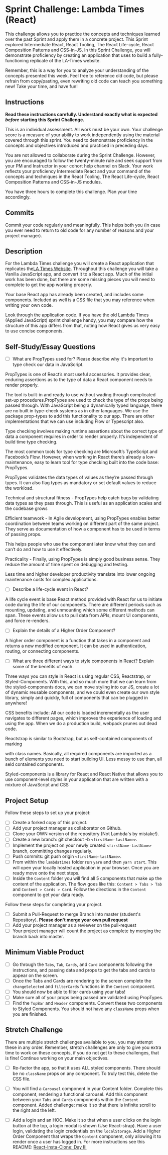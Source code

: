 # Sprint Challenge: Lambda Times (React)

This challenge allows you to practice the concepts and techniques learned over the past Sprint and apply them in a concrete project. This Sprint explored Intermediate React, React Tooling, The React Life-cycle, React Composition Patterns and CSS-in-JS. In this Sprint Challenge, you will demonstrate proficiency by creating an application that uses to build a fully-functioning replicate of the LA-Times website.

Remember, this is a way for you to analyze your understanding of the concepts presented this week. Feel free to reference old code, but please refrain from copy/pasting, even rewriting old code can teach you something new! Take your time, and have fun!

## Instructions

**Read these instructions carefully. Understand exactly what is expected _before_ starting this Sprint Challenge.**

This is an individual assessment. All work must be your own. Your challenge score is a measure of your ability to work independently using the material covered through this sprint. You need to demonstrate proficiency in the concepts and objectives introduced and practiced in preceding days.

You are not allowed to collaborate during the Sprint Challenge. However, you are encouraged to follow the twenty-minute rule and seek support from your PM and Instructor in your cohort help channel on Slack. Your work reflects your proficiency Intermediate React and your command of the concepts and techniques in the React Tooling, The React Life-cycle, React Composition Patterns and CSS-in-JS modules.

You have three hours to complete this challenge. Plan your time accordingly.

## Commits

Commit your code regularly and meaningfully. This helps both you (in case you ever need to return to old code for any number of reasons and your project manager).

## Description

For the Lambda Times challenge you will create a React application that replicates the[LA Times Website](http://www.latimes.com). Throughout this challenge you will take a Vanilla JavaScript app, and convert it to a React app. Much of the initial work has been done, but there are some missing pieces you will need to complete to get the app working properly.

Your base React app has already been created, and includes some components. Included as well is a CSS file that you may reference when writing your own code.

Look through the application code. If you have the old Lambda Times (Applied JavaScript) sprint challenge handy, you may compare how the structure of this app differs from that, noting how React gives us very easy to use concise components.

## Self-Study/Essay Questions

- [ ] What are PropTypes used for? Please describe why it's important to type check our data in JavaScript.

PropTypes is one of React’s most useful accessories. It provides clear, enduring assertions as to the type of data a React component needs to render properly.

The tool is built-in and ready to use without wading through complicated set-up procedures.PropTypes are used to check the type of the props being passed through. With JavaScript being a dynamically typed language, there are no built in type-check systems as in other languages. We use the package prop-types to add this functionality to our app. There are other implementations that we can use including Flow or Typescript also.

Type checking involves making runtime assertions about the correct type of data a component requires in order to render properly. It’s independent of build time type checking.

The most common tools for type checking are Microsoft’s TypeScript and Facebook’s Flow. However, when working in React there’s already a low-maintenance, easy to learn tool for type checking built into the code base: PropTypes.

PropTypes validates the data types of values as they’re passed through types. It can also flag types as mandatory or set default values to reduce the workload.

Technical and structural fitness - PropTypes help catch bugs by validating data types as they pass through. This is useful as an application scales and the codebase grows

Efficient teamwork - In Agile development, using PropTypes enables better coordination between teams working on different part of the same project. They serve as documentation of how a component has to be used in terms of passing props.

This helps people who use the component later know what they can and can’t do and how to use it effectively.

Practicality - Finally, using PropTypes is simply good business sense. They reduce the amount of time spent on debugging and testing.

Less time and higher developer productivity translate into lower ongoing maintenance costs for complex applications.

- [ ] Describe a life-cycle event in React?

A life cycle event is base React method provided with React for us to initiate code during the life of our components. There are different periods such as mounting, updating, and unmounting which some different methods can span. These events allow us to pull data from APIs, mount UI components, and force re-renders.

- [ ] Explain the details of a Higher Order Component?

A higher order component is a function that takes in a component and returns a new modified component. It can be used in authentication, routing, or connecting components.

- [ ] What are three different ways to style components in React? Explain some of the benefits of each.

Three ways you can style in React is using regular CSS, Reactstrap, or Styled-Components. With this, and so much more that we can learn from the styled-components docs, we can move styling into our JS, create a lot of dynamic reusable components, and we could even create our own style library, simply and quickly, full of components that can be plugged in anywhere!

CSS benefits include: All our code is loaded incrementally as the user navigates to different pages, which improves the experience of loading and using the app. When we do a production build, webpack prunes out dead code.

Reactstrap is similar to Bootstrap, but as self-contained components of marking <div /> with class names. Basically, all required components are imported as a bunch of elements you need to start building UI.  Less messy to use than, all seld contained components.

Styled-components is a library for React and React Native that allows you to use component-level styles in your application that are written with a mixture of JavaScript and CSS

## Project Setup

Follow these steps to set up your project:

- [ ] Create a forked copy of this project.
- [ ] Add your project manager as collaborator on Github.
- [ ] Clone your OWN version of the repository (Not Lambda's by mistake!).
- [ ] Create a new branch: git checkout -b `<firstName-lastName>`.
- [ ] Implement the project on your newly created `<firstName-lastName>` branch, committing changes regularly.
- [ ] Push commits: git push origin `<firstName-lastName>`.
- [ ] From within the `lambdatimes` folder run `yarn` and then `yarn start`. This will open your locally hosted application in your browser. Once you are ready move onto the next steps.
- [ ] Inside the `Content` folder you will find all 5 components that make up the content of the application. The flow goes like this: `Content > Tabs > Tab` and `Content > Cards > Card`. Follow the directions in the `Content` component to get your data ready.

Follow these steps for completing your project.

- [ ] Submit a Pull-Request to merge <firstName-lastName> Branch into master (student's Repository). **Please don't merge your own pull request**
- [ ] Add your project manager as a reviewer on the pull-request
- [ ] Your project manager will count the project as complete by merging the branch back into master.

## Minimum Viable Product

- [ ] Go through the `Tabs`, `Tab`, `Cards`, and `Card` components following the instructions, and passing data and props to get the tabs and cards to appear on the screen.
- [ ] Once the Tabs and Cards are rendering to the screen complete the `changeSelected` and `filterCards` functions in the `Content` component.
- [ ] You should now be able to filter cards using your tabs!
- [ ] Make sure all of your props being passed are validated using PropTypes.
- [ ] Find the `TopBar` and `Header` components. Convert these two components to Styled Components. You should not have any `className` props when you are finished.

## Stretch Challenge

There are multiple stretch challenges available to you, you may attempt these in any order. Remember, stretch challenges are only to give you extra time to work on these concepts, if you do not get to these challenges, that is fine! Continue working on your main objectives.

- [ ] Re-factor the app, so that it uses ALL styled components. There should be no `className` props on any component. To truly test this, delete the CSS file.

- [ ] You will find a `Carousel` component in your Content folder. Complete this component, rendering a functional carousel. Add this component between your `Tabs` and `Cards` components within the `Content` component. Added challenge: make it so that there is infinite scroll to the right and the left.

- [ ] Add a login and an HOC. Make it so that when a user clicks on the login button at the top, a login modal is shown (Use React-strap). Have a user login, validating the login credentials on the `localStorage`. Add a Higher Order Component that wraps the `Content` component, only allowing it to render once a user has logged in. For more instructions see this README: [React-Insta-Clone: Day III](https://github.com/LambdaSchool/React-Insta-Clone/blob/master/DAY_THREE_README.md#tasks-day-iii)

